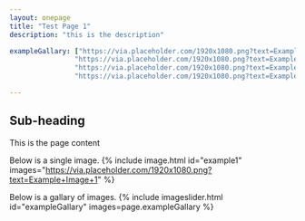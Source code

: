 ```yaml
---
layout: onepage
title: "Test Page 1"
description: "this is the description"

exampleGallary: ["https://via.placeholder.com/1920x1080.png?text=Example+Image+2",
                "https://via.placeholder.com/1920x1080.png?text=Example+Image+3",
                "https://via.placeholder.com/1920x1080.png?text=Example+Image+4",
                "https://via.placeholder.com/1920x1080.png?text=Example+Image+5"]

---
```

## Sub-heading

This is the page content

Below is a single image.
{% include image.html id="example1" images="https://via.placeholder.com/1920x1080.png?text=Example+Image+1" %}

Below is a gallary of images.
{% include imageslider.html id="exampleGallary" images=page.exampleGallary %}

